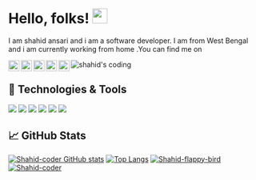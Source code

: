 <!--**Shahid-coder/Shahid-coder** is a ✨ _special_ ✨ repository because its `README.md` (this file) appears on your GitHub profile.-->
# Hello, folks! <img src="https://raw.githubusercontent.com/MartinHeinz/MartinHeinz/master/wave.gif" width="30px">
I am shahid ansari and i am a software developer. I am from West Bengal  and i am currently working from home .You can find me on

<a href="https://discord.com/channels/#7012">
  <img align="left" alt="shahid's Discord" width="22px" src="https://raw.githubusercontent.com/peterthehan/peterthehan/master/assets/discord.svg" />
</a>

<a href="https://www.linkedin.com/in/shahid-ansari-1033371bb/">
  <img align="left" alt="shahid's LinkedIN" width="22px" src="https://raw.githubusercontent.com/peterthehan/peterthehan/master/assets/linkedin.svg" />
</a>

<a href="https://www.github.com/shahid-coder/">
  <img align="left" alt="shahid's Github" width="22px" src="https://raw.githubusercontent.com/peterthehan/peterthehan/master/assets/github.svg" />
</a>

<a href="https://mail.google.com/mail/u/0/#inbox?compose=DmwnWslzCwZkfvFKCQDWvjGdKXZtZgdTrsvqQZTSgWcJFhMkMSxwcQndBplVpgnBnNpZTmvPCKZg">
    <img align="left" alt="shahid's gmail" width="22px" src="https://user-images.githubusercontent.com/72285021/116782422-979eec80-aaa6-11eb-91d2-d9a82238dfda.png">
</a>

<a href="https://shahid-coder.blogspot.com">
    <img align="left" alt="shahid's github" width="22px" src="https://user-images.githubusercontent.com/72285021/116783774-4d216e00-aaae-11eb-8b57-4a193d06ccd4.png">
</a>

<a href="https://user-images.githubusercontent.com/72285021/116783640-6f66bc00-aaad-11eb-89af-d0b57e260c52.gif">
    <img align="left" alt="shahid's coding" src="https://user-images.githubusercontent.com/72285021/116783640-6f66bc00-aaad-11eb-89af-d0b57e260c52.gif">
</a>

<br/>


## 🔧 Technologies & Tools

![](https://img.shields.io/badge/OS-Windows-informational?style=flat&logo=Windows&logoColor=white&color=2bbc8a)
![](https://img.shields.io/badge/Editor-visualstudiocode-informational?style=flat&logo=visual-studio-code&logoColor=white&color=2bbc8a)
![](https://img.shields.io/badge/Code-Python-informational?style=flat&logo=python&logoColor=white&color=2bbc8a)
![](https://img.shields.io/badge/Code-JavaScript-informational?style=flat&logo=javascript&logoColor=white&color=2bbc8a)
![](https://img.shields.io/badge/Shell-Bash-informational?style=flat&logo=gnu-bash&logoColor=white&color=2bbc8a)
![](https://img.shields.io/badge/Tools-Git-informational?style=flat&logo=Git&logoColor=white&color=2bbc8a)

## &#x1f4c8; GitHub Stats
[![Shahid-coder GitHub stats](https://github-readme-stats.vercel.app/api?username=Shahid-coder&theme=buefy&show_icons=true)](https://github.com/anuraghazra/github-readme-stats)
[![Top Langs](https://github-readme-stats.vercel.app/api/top-langs/?username=Shahid-coder&layout=compact&theme=buefy&show_icons=true)](https://github.com/anuraghazra/github-readme-stats)
[![Shahid-flappy-bird](https://github-readme-stats.vercel.app/api/pin/?username=Shahid-coder&repo=Shahid-flappy-bird)](https://github.com/Shahid-coder/Shahid-flappy-bird)
[![Shahid-coder](https://github-readme-stats.vercel.app/api/pin/?username=Shahid-coder&repo=Shahid-jarvis)](https://github.com/Shahid-coder/Shahid-jarvis)
